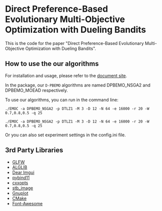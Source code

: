 # Direct Preference-Based Evolutionary Multi-Objective Optimization with Dueling Bandits

This is the code for the paper "Direct Preference-Based Evolutionary Multi-Objective Optimization with Dueling Bandits". 

## How to use the our algorithms

For installation and usage, please refer to the [document site](https://cola-laboratory.github.io/EMOCDoc/).

In the package, our $\texttt{D-PBEMO}$ algorithms are named DPBEMO_NSGA2 and DPBEMO_MOEAD respectively.

To use our algorithms, you can run in the command line:

`./EMOC -a DPBEMO_NSGA2 -p DTLZ1 -M 3 -D 12 -N 64 -e 16000 -r 20 -W 0.7,0.8,0.5 -q 25`

`./EMOC -a DPBEMO_NSGA2 -p DTLZ1 -M 3 -D 12 -N 64 -e 16000 -r 20 -W 0.7,0.8,0.5 -q 25`

Or you can also set experiment settings in the config.ini file.



## 3rd Party Libraries

- [GLFW](https://www.glfw.org/)
- [ALGLIB](https://www.alglib.net/)
- [Dear Imgui](https://github.com/ocornut/imgui)
- [pybind11](https://github.com/pybind/pybind11)
- [cxxopts](https://github.com/jarro2783/cxxopts)
- [stb_image](https://github.com/nothings/stb)
- [Gnuplot](http://www.gnuplot.info/)
- [CMake](https://cmake.org/)
- [Font-Awesome](https://github.com/FortAwesome/Font-Awesome)

